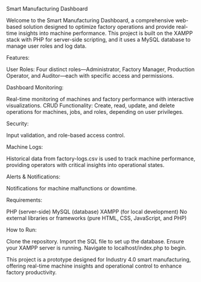 Smart Manufacturing Dashboard

Welcome to the Smart Manufacturing Dashboard, a comprehensive web-based solution designed to optimize factory operations and provide real-time insights into machine performance. This project is built on the XAMPP stack with PHP for server-side scripting, and it uses a MySQL database to manage user roles and log data.


Features:

User Roles: Four distinct roles—Administrator, Factory Manager, Production Operator, and Auditor—each with specific access and permissions.

Dashboard Monitoring: 

Real-time monitoring of machines and factory performance with interactive visualizations.
CRUD Functionality: Create, read, update, and delete operations for machines, jobs, and roles, depending on user privileges.

Security: 

Input validation, and role-based access control.

Machine Logs: 

Historical data from factory-logs.csv is used to track machine performance, providing operators with critical insights into operational states.

Alerts & Notifications: 

Notifications for machine malfunctions or downtime.

Requirements:

PHP (server-side)
MySQL (database)
XAMPP (for local development)
No external libraries or frameworks (pure HTML, CSS, JavaScript, and PHP)

How to Run:

Clone the repository.
Import the SQL file to set up the database.
Ensure your XAMPP server is running.
Navigate to localhost/index.php to begin.

This project is a prototype designed for Industry 4.0 smart manufacturing, offering real-time machine insights and operational control to enhance factory productivity.






